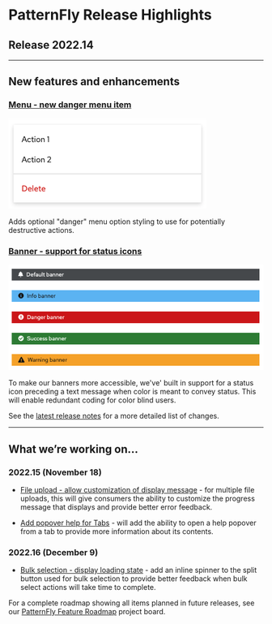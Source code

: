 # PatternFly Release Highlights
## Release 2022.14
----------------------------------------------------------
## New features and enhancements

### [Menu - new danger menu item](https://v4-archive.patternfly.org/v4/components/menu#danger-menu-item)

![menu with danger item](./img/danger-menu-item.png)

Adds optional "danger" menu option styling to use for potentially destructive actions.

### [Banner - support for status icons](https://v4-archive.patternfly.org/v4/components/banner#status)

![banner with status icons](./img/banner-icon.png)

To make our banners more accessible, we've' built in support for a status icon preceding a text message when color is meant to convey status. This will enable redundant coding for color blind users.

See the [latest release notes](https://v4-archive.patternfly.org/v4/developer-resources/release-notes) for a more detailed list of changes.

-----------------------------------------------------------------------------

## What we’re working on...

### 2022.15 (November 18)

* [File upload - allow customization of display message](https://github.com/patternfly/patternfly-react/issues/8238) - for multiple file uploads, this will give consumers the ability to customize the progress message that displays and provide better error feedback.

* [Add popover help for Tabs](https://github.com/patternfly/patternfly-react/issues/8236) - will add the ability to open a help popover from a tab to provide more information about its contents.


### 2022.16 (December 9)

* [Bulk selection - display loading state](https://github.com/patternfly/patternfly/issues/4926) - add an inline spinner to the split button used for bulk selection to provide better feedback when bulk select actions will take time to complete.



For a complete roadmap showing all items planned in future releases, see our [PatternFly Feature Roadmap](https://github.com/orgs/patternfly/projects/4?fullscreen=true) project board.
